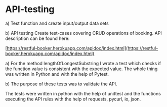 # API-testing

a) Test function and create input/output data sets

b) API testing
Create test-cases covering CRUD operations of booking. API description can be
found here:

[https://restful-booker.herokuapp.com/apidoc/index.html](https://restful-booker.herokuapp.com/apidoc/index.html)


a) For the method lengthOfLongestSubstring I wrote a test which checks if the function value is consistent with the expected value.
The whole thing was written in Python and with the help of Pytest.

b) The purpose of these tests was to validate the API.

The tests were written in python with the help of unittest and the functions executing the API rules with the help of requests, pycurl, io, json.

